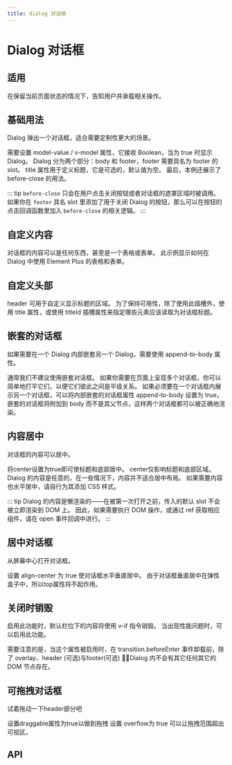 ```yaml
---
title: dialog 对话框
---
```


# Dialog 对话框

## 适用

在保留当前页面状态的情况下，告知用户并承载相关操作。

## 基础用法

Dialog 弹出一个对话框，适合需要定制性更大的场景。

需要设置 model-value / v-model 属性，它接收 Boolean，当为 true 时显示 Dialog。 Dialog 分为两个部分：body 和 footer，footer 需要具名为 footer 的 slot。 title 属性用于定义标题，它是可选的，默认值为空。 最后，本例还展示了 before-close 的用法。

<demo-preview2 path="./def.vue" />

::: tip
`before-close` 只会在用户点击关闭按钮或者对话框的遮罩区域时被调用。 如果你在 `footer` 具名 slot 里添加了用于关闭 Dialog 的按钮，那么可以在按钮的点击回调函数里加入 `before-close` 的相关逻辑。
:::

## 自定义内容

对话框的内容可以是任何东西，甚至是一个表格或表单。 此示例显示如何在 Dialog 中使用 Element Plus 的表格和表单。

<demo-preview2 path="./customizeDialog.vue" />

## 自定义头部

header 可用于自定义显示标题的区域。 为了保持可用性，除了使用此插槽外，使用 title 属性，或使用 titleId 插槽属性来指定哪些元素应该读取为对话框标题。

<demo-preview2 path="./customizeHeaderDialog.vue" />

## 嵌套的对话框

如果需要在一个 Dialog 内部嵌套另一个 Dialog，需要使用 append-to-body 属性。

通常我们不建议使用嵌套对话框。 如果你需要在页面上呈现多个对话框，你可以简单地打平它们，以便它们彼此之间是平级关系。 如果必须要在一个对话框内展示另一个对话框，可以将内部嵌套的对话框属性 append-to-body 设置为 true，嵌套的对话框将附加到 body 而不是其父节点，这样两个对话框都可以被正确地渲染。

<demo-preview2 path="./nestDialog.vue" />

## 内容居中

对话框的内容可以居中。

将center设置为true即可使标题和底部居中。 center仅影响标题和底部区域。 Dialog 的内容是任意的，在一些情况下，内容并不适合居中布局。 如果需要内容也水平居中，请自行为其添加 CSS 样式。

<demo-preview2 path="./mediateDialog.vue" />

::: tip
Dialog 的内容是懒渲染的——在被第一次打开之前，传入的默认 slot 不会被立即渲染到 DOM 上。 因此，如果需要执行 DOM 操作，或通过 ref 获取相应组件，请在 open 事件回调中进行。
:::

## 居中对话框

从屏幕中心打开对话框。

设置 align-center 为 true 使对话框水平垂直居中。 由于对话框垂直居中在弹性盒子中，所以top属性将不起作用。

<demo-preview2 path="./centerDialogBox.vue" />

## 关闭时销毁

启用此功能时，默认栏位下的内容将使用 v-if 指令销毁。 当出现性能问题时，可以启用此功能。

需要注意的是，当这个属性被启用时，在 transition.beforeEnter 事件卸载前，除了 overlay、header (可选)与footer(可选) ，Dialog 内不会有其它任何其它的 DOM 节点存在。

<demo-preview2 path="./destroyDialog.vue" />

## 可拖拽对话框

试着拖动一下header部分吧

设置draggable属性为true以做到拖拽 设置 overflow为 true 可以让拖拽范围超出可视区。

<demo-preview2 path="./dragDialog.vue" />

## API

<API src="./dialog.json" lang="zh"></API>
